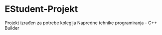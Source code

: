 # EStudent-Projekt
Projekt izrađen za potrebe kolegija Napredne tehnike programiranja - C++ Builder
